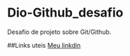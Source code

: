 # Dio-Github_desafio
Desafio de projeto sobre Git/Github.

##Links uteis
[Meu linkdin](https://www.linkedin.com/in/gabriel-augusto-becker-5a9aa2215/)

